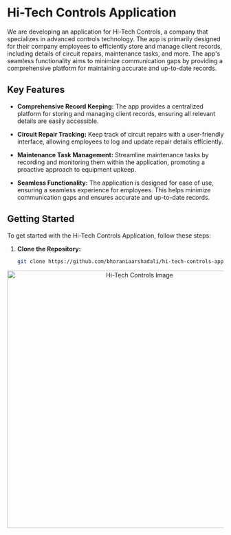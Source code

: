 # Hi-Tech Controls Application

<p align="left">
  We are developing an application for Hi-Tech Controls, a company that specializes in advanced controls technology. The app is primarily designed for their company employees to efficiently store and manage client records, including details of circuit repairs, maintenance tasks, and more. The app's seamless functionality aims to minimize communication gaps by providing a comprehensive platform for maintaining accurate and up-to-date records.
</p>

## Key Features

- **Comprehensive Record Keeping:** The app provides a centralized platform for storing and managing client records, ensuring all relevant details are easily accessible.

- **Circuit Repair Tracking:** Keep track of circuit repairs with a user-friendly interface, allowing employees to log and update repair details efficiently.

- **Maintenance Task Management:** Streamline maintenance tasks by recording and monitoring them within the application, promoting a proactive approach to equipment upkeep.

- **Seamless Functionality:** The application is designed for ease of use, ensuring a seamless experience for employees. This helps minimize communication gaps and ensures accurate and up-to-date records.

## Getting Started

To get started with the Hi-Tech Controls Application, follow these steps:

1. **Clone the Repository:**
   ```bash
   git clone https://github.com/bhoraniaarshadali/hi-tech-controls-app.git
<p align="center">
  <img width="600" src="https://github.com/bhoraniaarshadali/Hi-Tech-Controls/blob/09904d3ce89ffca0d0211f00e5fb6cf3e3b917be/image.jpg" alt="Hi-Tech Controls Image">
</p>
